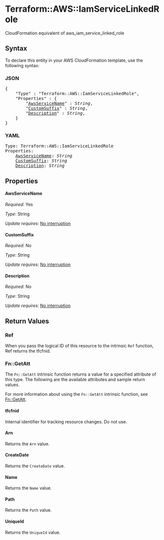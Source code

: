 # Terraform::AWS::IamServiceLinkedRole

CloudFormation equivalent of aws_iam_service_linked_role

## Syntax

To declare this entity in your AWS CloudFormation template, use the following syntax:

### JSON

<pre>
{
    "Type" : "Terraform::AWS::IamServiceLinkedRole",
    "Properties" : {
        "<a href="#awsservicename" title="AwsServiceName">AwsServiceName</a>" : <i>String</i>,
        "<a href="#customsuffix" title="CustomSuffix">CustomSuffix</a>" : <i>String</i>,
        "<a href="#description" title="Description">Description</a>" : <i>String</i>,
    }
}
</pre>

### YAML

<pre>
Type: Terraform::AWS::IamServiceLinkedRole
Properties:
    <a href="#awsservicename" title="AwsServiceName">AwsServiceName</a>: <i>String</i>
    <a href="#customsuffix" title="CustomSuffix">CustomSuffix</a>: <i>String</i>
    <a href="#description" title="Description">Description</a>: <i>String</i>
</pre>

## Properties

#### AwsServiceName

_Required_: Yes

_Type_: String

_Update requires_: [No interruption](https://docs.aws.amazon.com/AWSCloudFormation/latest/UserGuide/using-cfn-updating-stacks-update-behaviors.html#update-no-interrupt)

#### CustomSuffix

_Required_: No

_Type_: String

_Update requires_: [No interruption](https://docs.aws.amazon.com/AWSCloudFormation/latest/UserGuide/using-cfn-updating-stacks-update-behaviors.html#update-no-interrupt)

#### Description

_Required_: No

_Type_: String

_Update requires_: [No interruption](https://docs.aws.amazon.com/AWSCloudFormation/latest/UserGuide/using-cfn-updating-stacks-update-behaviors.html#update-no-interrupt)

## Return Values

### Ref

When you pass the logical ID of this resource to the intrinsic `Ref` function, Ref returns the tfcfnid.

### Fn::GetAtt

The `Fn::GetAtt` intrinsic function returns a value for a specified attribute of this type. The following are the available attributes and sample return values.

For more information about using the `Fn::GetAtt` intrinsic function, see [Fn::GetAtt](https://docs.aws.amazon.com/AWSCloudFormation/latest/UserGuide/intrinsic-function-reference-getatt.html).

#### tfcfnid

Internal identifier for tracking resource changes. Do not use.

#### Arn

Returns the <code>Arn</code> value.

#### CreateDate

Returns the <code>CreateDate</code> value.

#### Name

Returns the <code>Name</code> value.

#### Path

Returns the <code>Path</code> value.

#### UniqueId

Returns the <code>UniqueId</code> value.

